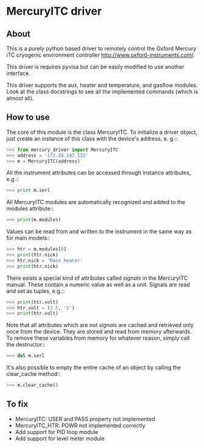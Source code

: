 # MercuryITC driver

## About

This is a purely python based driver to remotely control the 
Oxford Mercury iTC cryogenic 
environment controller <http://www.oxford-instruments.com/>.

This driver is requires pyvisa but can be easily modified to use another interface.

This driver supports the aux, heater and temperature, and gasflow modules. Look
at the class docstrings to see all the implemented commands (which is almost all).

## How to use

The core of this module is the class MercuryITC. To initialize a driver object,
just create an instance of this class with the device's address, e. g.::

```python
>>> from mercury_driver import MercuryITC
>>> address = '172.28.197.132'
>>> m = MercuryITC(address)
```

All the instrument attributes can be accessed through instance attributes, e.g.::
```python
>>> print m.serl
```
All MercuryITC modules are automatically recognized and added to the modules
attribute::
```python
>>> print(m.modules)
```
Values can be read from and written to the instrument in the same way as for
main models::
```python
>>> htr = m.modules[0]
>>> print(htr.nick)
>>> htr.nick = 'Main heater'
>>> print(htr.nick)
```
There exists a special kind of attributes called *signals* in the MercuryITC
manual. These contain a numeric value as well as a unit. Signals are read
and set as tuples, e.g.::
```python
>>> print(htr.volt)
>>> htr.volt = (2.5, 'V')
>>> print(htr.volt)
```
Note that all attributes which are not *signals* are cached and retrieved only
once from the device. They are stored and read from memory afterwards. To 
remove these variables from memory for whatever reason, simply call the 
destructor::
```python
>>> del m.serl
```
It's also possible to empty the entire cache of an object by calling the
clear_cache method::
```python
>>> m.clear_cache()
```

## To fix

- MercuryITC: USER and PASS property not implemented
- MercuryITC_HTR: POWR not implemented correctly
- Add support for PID loop module
- Add support for level meter module

